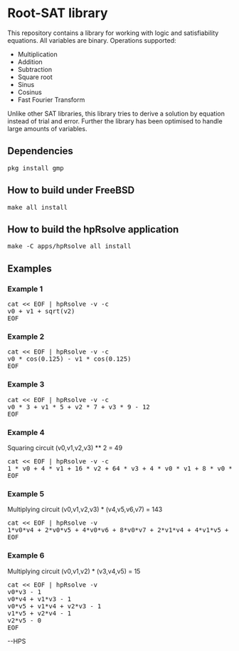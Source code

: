 # Root-SAT library

This repository contains a library for working with logic and
satisfiability equations. All variables are binary. Operations
supported:

- Multiplication
- Addition
- Subtraction
- Square root
- Sinus
- Cosinus
- Fast Fourier Transform

Unlike other SAT libraries, this library tries to derive a solution
by equation instead of trial and error. Further the library has been
optimised to handle large amounts of variables.

## Dependencies
<pre>
pkg install gmp
</pre>

## How to build under FreeBSD
<pre>
make all install
</pre>

## How to build the hpRsolve application
<pre>
make -C apps/hpRsolve all install
</pre>

## Examples

### Example 1
<pre>
cat << EOF | hpRsolve -v -c
v0 + v1 + sqrt(v2)
EOF
</pre>

### Example 2
<pre>
cat << EOF | hpRsolve -v -c
v0 * cos(0.125) - v1 * cos(0.125)
EOF
</pre>

### Example 3
<pre>
cat << EOF | hpRsolve -v -c
v0 * 3 + v1 * 5 + v2 * 7 + v3 * 9 - 12
EOF
</pre>

### Example 4
Squaring circuit (v0,v1,v2,v3) ** 2 = 49
<pre>
cat << EOF | hpRsolve -v -c
1 * v0 + 4 * v1 + 16 * v2 + 64 * v3 + 4 * v0 * v1 + 8 * v0 * v2 + 16 * v0 * v3 + 16 * v1 * v2 + 32 * v1 * v3 + 64 * v2 * v3 - 49
EOF
</pre>

### Example 5
Multiplying circuit (v0,v1,v2,v3) * (v4,v5,v6,v7) = 143
<pre>
cat << EOF | hpRsolve -v
1*v0*v4 + 2*v0*v5 + 4*v0*v6 + 8*v0*v7 + 2*v1*v4 + 4*v1*v5 + 8*v1*v6 + 16*v1*v7 + 4*v2*v4 + 8*v2*v5 + 16*v2*v6 + 32*v2*v7 + 8*v3*v4 + 16*v3*v5 + 32*v3*v6 + 64*v3*v7 - 143
EOF
</pre>

### Example 6
Multiplying circuit (v0,v1,v2) * (v3,v4,v5) = 15
<pre>
cat << EOF | hpRsolve -v
v0*v3 - 1
v0*v4 + v1*v3 - 1
v0*v5 + v1*v4 + v2*v3 - 1
v1*v5 + v2*v4 - 1
v2*v5 - 0
EOF
</pre>

--HPS
